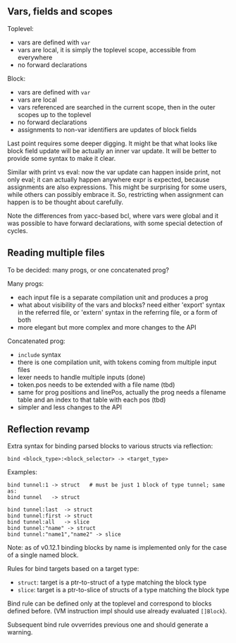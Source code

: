 ## Vars, fields and scopes

Toplevel:

- vars are defined with `var`
- vars are local, it is simply the toplevel scope, accessible from everywhere
- no forward declarations

Block:

- vars are defined with `var`
- vars are local
- vars referenced are searched in the current scope, then in the outer scopes
  up to the toplevel
- no forward declarations
- assignments to non-var identifiers are updates of block fields 

Last point requires some deeper digging. It might be that what looks like
block field update will be actually an inner var update. It will be better
to provide some syntax to make it clear.

Similar with print vs eval: now the var update can happen inside print, not only
eval; it can actually happen anywhere expr is expected, because assignments are
also expressions. This might be surprising for some users, while others can
possibly embrace it. So, restricting when assignment can happen is to be thought
about carefully.


Note the differences from yacc-based bcl, where vars were global and it was
possible to have forward declarations, with some special detection of cycles.


## Reading multiple files

To be decided: many progs, or one concatenated prog?

Many progs:

* each input file is a separate compilation unit and produces a prog
* what about visibility of the vars and blocks? need either 'export' syntax in
  the referred file, or 'extern' syntax in the referring file, or a form of both
* more elegant but more complex and more changes to the API

Concatenated prog:

* `include` syntax
* there is one compilation unit, with tokens coming from multiple input files
* lexer needs to handle multiple inputs (done)
* token.pos needs to be extended with a file name (tbd)
* same for prog positions and linePos, actually the prog needs a filename table
  and an index to that table with each pos (tbd)
* simpler and less changes to the API


## Reflection revamp

Extra syntax for binding parsed blocks to various structs via reflection:

`bind <block_type>:<block_selector> -> <target_type>`

Examples:
```
bind tunnel:1 -> struct   # must be just 1 block of type tunnel; same as:
bind tunnel   -> struct

bind tunnel:last  -> struct
bind tunnel:first -> struct
bind tunnel:all   -> slice
bind tunnel:"name" -> struct
bind tunnel:"name1","name2" -> slice
```

Note: as of v0.12.1 binding blocks by name is implemented only for the case of
a single named block.

Rules for bind targets based on a target type:

- `struct`: target is a ptr-to-struct of a type matching the block type
- `slice`:  target is a ptr-to-slice of structs of a type matching the block type

Bind rule can be defined only at the toplevel and correspond to blocks defined
before. (VM instruction impl should use already evaluated `[]Block`).

Subsequent bind rule ovverrides previous one and should generate a warning.
